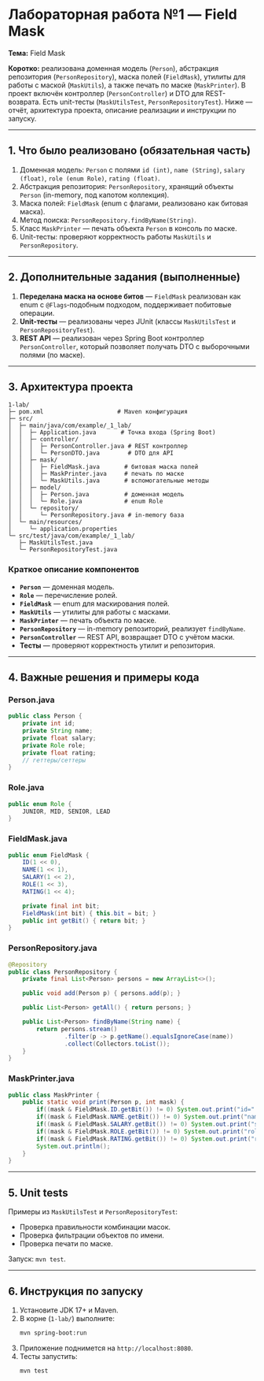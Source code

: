 # Лабораторная работа №1 — Field Mask

**Тема:** Field Mask

**Коротко:** реализована доменная модель (`Person`), абстракция репозитория (`PersonRepository`), маска полей (`FieldMask`), утилиты для работы с маской (`MaskUtils`), а также печать по маске (`MaskPrinter`). В проект включён контроллер (`PersonController`) и DTO для REST-возврата. Есть unit-тесты (`MaskUtilsTest`, `PersonRepositoryTest`). Ниже — отчёт, архитектура проекта, описание реализации и инструкции по запуску.

---

## 1. Что было реализовано (обязательная часть)

1. Доменная модель: `Person` с полями `id (int)`, `name (String)`, `salary (float)`, `role (enum Role)`, `rating (float)`.
2. Абстракция репозитория: `PersonRepository`, хранящий объекты `Person` (in-memory, под капотом коллекция).
3. Маска полей: `FieldMask` (enum с флагами, реализовано как битовая маска).
4. Метод поиска: `PersonRepository.findByName(String)`.
5. Класс `MaskPrinter` — печать объекта `Person` в консоль по маске.
6. Unit-тесты: проверяют корректность работы `MaskUtils` и `PersonRepository`.

---

## 2. Дополнительные задания (выполненные)

1. **Переделана маска на основе битов** — `FieldMask` реализован как enum с `@Flags`‑подобным подходом, поддерживает побитовые операции.
2. **Unit-тесты** — реализованы через JUnit (классы `MaskUtilsTest` и `PersonRepositoryTest`).
3. **REST API** — реализован через Spring Boot контроллер `PersonController`, который позволяет получать DTO с выборочными полями (по маске).

---

## 3. Архитектура проекта

```
1-lab/
├─ pom.xml                     # Maven конфигурация
├─ src/
│  ├─ main/java/com/example/_1_lab/
│  │  ├─ Application.java       # Точка входа (Spring Boot)
│  │  ├─ controller/
│  │  │  ├─ PersonController.java # REST контроллер
│  │  │  └─ PersonDTO.java        # DTO для API
│  │  ├─ mask/
│  │  │  ├─ FieldMask.java       # битовая маска полей
│  │  │  ├─ MaskPrinter.java     # печать по маске
│  │  │  └─ MaskUtils.java       # вспомогательные методы
│  │  ├─ model/
│  │  │  ├─ Person.java          # доменная модель
│  │  │  └─ Role.java            # enum Role
│  │  └─ repository/
│  │     └─ PersonRepository.java # in-memory база
│  └─ main/resources/
│     └─ application.properties
└─ src/test/java/com/example/_1_lab/
   ├─ MaskUtilsTest.java
   └─ PersonRepositoryTest.java
```

### Краткое описание компонентов

- **`Person`** — доменная модель.
- **`Role`** — перечисление ролей.
- **`FieldMask`** — enum для маскирования полей.
- **`MaskUtils`** — утилиты для работы с масками.
- **`MaskPrinter`** — печать объекта по маске.
- **`PersonRepository`** — in-memory репозиторий, реализует `findByName`.
- **`PersonController`** — REST API, возвращает DTO с учётом маски.
- **Тесты** — проверяют корректность утилит и репозитория.

---

## 4. Важные решения и примеры кода

### Person.java
```java
public class Person {
    private int id;
    private String name;
    private float salary;
    private Role role;
    private float rating;
    // геттеры/сеттеры
}
```

### Role.java
```java
public enum Role {
    JUNIOR, MID, SENIOR, LEAD
}
```

### FieldMask.java
```java
public enum FieldMask {
    ID(1 << 0),
    NAME(1 << 1),
    SALARY(1 << 2),
    ROLE(1 << 3),
    RATING(1 << 4);

    private final int bit;
    FieldMask(int bit) { this.bit = bit; }
    public int getBit() { return bit; }
}
```

### PersonRepository.java
```java
@Repository
public class PersonRepository {
    private final List<Person> persons = new ArrayList<>();

    public void add(Person p) { persons.add(p); }

    public List<Person> getAll() { return persons; }

    public List<Person> findByName(String name) {
        return persons.stream()
                .filter(p -> p.getName().equalsIgnoreCase(name))
                .collect(Collectors.toList());
    }
}
```

### MaskPrinter.java
```java
public class MaskPrinter {
    public static void print(Person p, int mask) {
        if((mask & FieldMask.ID.getBit()) != 0) System.out.print("id=" + p.getId() + " ");
        if((mask & FieldMask.NAME.getBit()) != 0) System.out.print("name=" + p.getName() + " ");
        if((mask & FieldMask.SALARY.getBit()) != 0) System.out.print("salary=" + p.getSalary() + " ");
        if((mask & FieldMask.ROLE.getBit()) != 0) System.out.print("role=" + p.getRole() + " ");
        if((mask & FieldMask.RATING.getBit()) != 0) System.out.print("rating=" + p.getRating() + " ");
        System.out.println();
    }
}
```

---

## 5. Unit tests

Примеры из `MaskUtilsTest` и `PersonRepositoryTest`:
- Проверка правильности комбинации масок.
- Проверка фильтрации объектов по имени.
- Проверка печати по маске.

Запуск: `mvn test`.

---

## 6. Инструкция по запуску

1. Установите JDK 17+ и Maven.
2. В корне (`1-lab/`) выполните:
   ```bash
   mvn spring-boot:run
   ```
3. Приложение поднимется на `http://localhost:8080`.
4. Тесты запустить:
   ```bash
   mvn test
   ```

